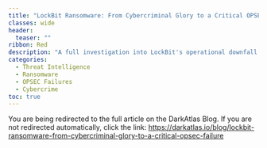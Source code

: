 ```yaml
---
title: "LockBit Ransomware: From Cybercriminal Glory to a Critical OPSEC Failure"
classes: wide
header:
  teaser: ""
ribbon: Red
description: "A full investigation into LockBit's operational downfall — from ruling the ransomware world to a severe OPSEC breach. Published on DarkAtlas."
categories:
  - Threat Intelligence
  - Ransomware
  - OPSEC Failures
  - Cybercrime
toc: true
---
```


<html>
  <head>
    <meta http-equiv="refresh" content="3; url=https://darkatlas.io/blog/lockbit-ransomware-from-cybercriminal-glory-to-a-critical-opsec-failure">
  </head>
  <body>
    <p>You are being redirected to the full article on the DarkAtlas Blog. If you are not redirected automatically, click the link:
      <a href="https://darkatlas.io/blog/lockbit-ransomware-from-cybercriminal-glory-to-a-critical-opsec-failure" target="_blank" rel="noopener noreferrer">
        https://darkatlas.io/blog/lockbit-ransomware-from-cybercriminal-glory-to-a-critical-opsec-failure
      </a>
    </p>
  </body>
</html>
